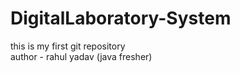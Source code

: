 # DigitalLaboratory-System
this is my first git repository
<br>
author - rahul yadav (java fresher)
